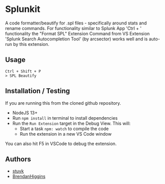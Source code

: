 # Splunkit

A code formatter/beautify for .spl files - specifically around stats and rename commands. 
For functionality similar to Splunk App 'Ctrl + \' functionality the "Format SPL" Extension Command from VS Extension 'Splunk Search Autocompletion Tool' (by arcsector) works well and is auto-run by this extension.

## Usage

```
Ctrl + Shift + P
> SPL Beautify
```

## Installation / Testing

If you are running this from the cloned github repository.

-   NodeJS 13+
-   Run `npm install` in terminal to install dependencies
-   Run the `Run Extension` target in the Debug View. This will:
    -   Start a task `npm: watch` to compile the code
    -   Run the extension in a new VS Code window

You can also hit F5 in VSCode to debug the extension.

## Authors

-   [stuyk](https://github.com/stuyk)
-   [BrendanHiggins](https://github.com/BrendanHiggins)